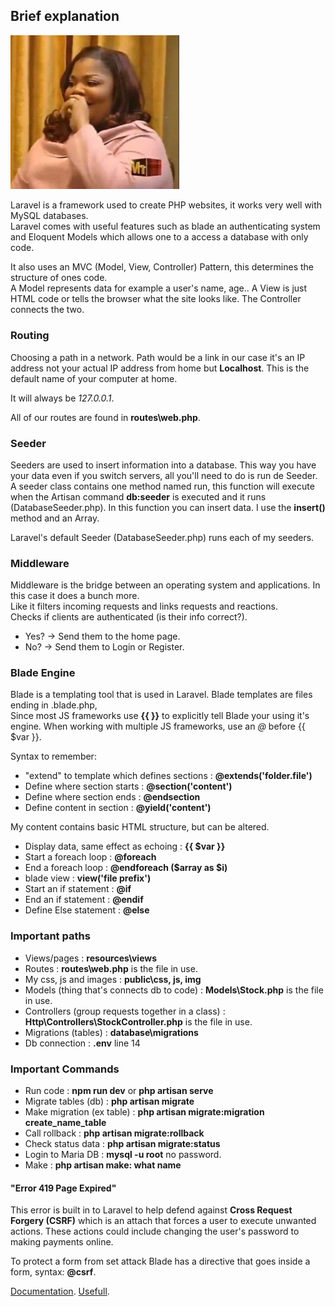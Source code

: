 ## Brief explanation

<img src="public/img/avatar.jpg" style="width: 270px;">

Laravel is a framework used to create PHP websites, it works very well with MySQL databases. <br>
Laravel comes with useful features such as blade an authenticating system and Eloquent Models which allows one to a access a database with only code.

It also uses an MVC (Model, View, Controller) Pattern, this determines the structure of ones code. <br>
A Model represents data for example a user's name, age.. A View is just HTML code or tells the browser what the site looks like. The Controller connects the two.

### **Routing** 

Choosing a path in a network. Path would be a link in our case it's an IP address not your actual IP address from home but **Localhost**. This is the default name of your computer at home.

It will always be *127.0.0.1*.

All of our routes are found in **routes\web.php**.

### **Seeder**

Seeders are used to insert information into a database. This way you have your data even if you switch servers, all you'll need to do is run de Seeder.
A seeder class contains one method named run, this function will execute when the Artisan command **db:seeder** is executed and it runs (DatabaseSeeder.php). In this function you can insert data. 
I use the **insert()** method and an Array.

Laravel's default Seeder (DatabaseSeeder.php) runs each of my seeders. 

### **Middleware**

Middleware is the bridge between an operating system and applications. In this case it does a bunch more. <br>
Like it filters incoming requests and links requests and reactions. <br>
Checks if clients are authenticated (is their info correct?).
- Yes? -> Send them to the home page.
- No? -> Send them to Login or Register.
  
### **Blade Engine**

Blade is a templating tool that is used in Laravel. Blade templates are files ending in .blade.php, <br>
Since most JS frameworks use **{{ }}** to explicitly tell Blade your using it's engine.
When working with multiple JS frameworks, use an *@* before {{ $var }}.

Syntax to remember:
- "extend" to template which defines sections : **@extends('folder.file')**
- Define where section starts : **@section('content')**
- Define where section ends : **@endsection**
- Define content in section : **@yield('content')**

My content contains basic HTML structure, but can be altered.

- Display data, same effect as echoing : **{{ $var }}**
- Start a foreach loop : **@foreach**
- End a foreach loop : **@endforeach ($array as $i)**
- blade view : **view('file prefix')**
- Start an if statement : **@if**
- End an if statement : **@endif**
- Define Else statement : **@else**

### Important paths

- Views/pages : **resources\views**
- Routes : **routes\web.php** is the file in use.
- My css, js and images : **public\css, js, img**
- Models (thing that's connects db to code) : **Models\Stock.php** is the file in use.
- Controllers (group requests together in a class) : **Http\Controllers\StockController.php** is the file in use.
- Migrations (tables) : **database\migrations**
- Db connection : **.env** line 14

### Important Commands

- Run code : **npm run dev** or **php artisan serve**
- Migrate tables (db) : **php artisan migrate**
- Make migration (ex table) : **php artisan migrate:migration create_name_table**
- Call rollback : **php artisan migrate:rollback**
- Check status data : **php artisan migrate:status**
- Login to Maria DB : **mysql -u root** no password.
- Make : **php artisan make: what name**


#### "Error 419 Page Expired"

This error is built in to Laravel to help defend against **Cross Request Forgery (CSRF)** which is an attach that forces a user to execute unwanted actions. These actions could include changing the user's password to making payments online.

To protect a form from set attack Blade has a directive that goes inside a form, syntax: **@csrf**.

[Documentation](https://laravel.com/).
[Usefull](https://www.ziplist.com/grocery-list-template/categories#:~:text=Condiments%20%26%20Spices%20%E2%80%93%20salt%2C%20sugar,%2C%20mayonnaise%2C%20mustard%20%2C%20etc.).